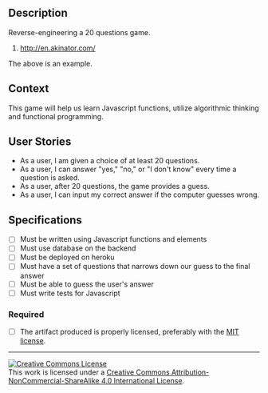 ## Description

Reverse-engineering a 20 questions game.

1. http://en.akinator.com/

The above is an example.

## Context

This game will help us learn Javascript functions, utilize algorithmic thinking and functional programming. 


## User Stories
- As a user, I am given a choice of at least 20 questions.
- As a user, I can answer "yes," "no," or "I don't know" every time a question is asked.
- As a user, after 20 questions, the game provides a guess. 
- As a user, I can input my correct answer if the computer guesses wrong.

## Specifications
- [ ] Must be written using Javascript functions and elements
- [ ] Must use database on the backend
- [ ] Must be deployed on heroku
- [ ] Must have a set of questions that narrows down our guess to the final answer
- [ ] Must be able to guess the user's answer
- [ ] Must write tests for Javascript

### Required

- [ ] The artifact produced is properly licensed, preferably with the [MIT license][mit-license].

---

<!-- LICENSE -->

<a rel="license" href="http://creativecommons.org/licenses/by-nc-sa/4.0/"><img alt="Creative Commons License" style="border-width:0" src="https://i.creativecommons.org/l/by-nc-sa/4.0/80x15.png" /></a>
<br />This work is licensed under a <a rel="license" href="http://creativecommons.org/licenses/by-nc-sa/4.0/">Creative Commons Attribution-NonCommercial-ShareAlike 4.0 International License</a>.

[mit-license]: https://opensource.org/licenses/MIT

